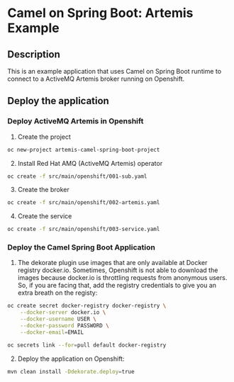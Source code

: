 # Camel on Spring Boot: Artemis Example

## Description

This is an example application that uses Camel on Spring Boot runtime to connect to a ActiveMQ Artemis broker running on Openshift. 

## Deploy the application

### Deploy ActiveMQ Artemis in Openshift

1. Create the project
```bash
oc new-project artemis-camel-spring-boot-project
```

2. Install Red Hat AMQ (ActiveMQ Artemis) operator
```bash
oc create -f src/main/openshift/001-sub.yaml
```

3. Create the broker
```bash
oc create -f src/main/openshift/002-artemis.yaml
```

4. Create the service
```bash
oc create -f src/main/openshift/003-service.yaml
```


### Deploy the Camel Spring Boot Application

1. The dekorate plugin use images that are only available at Docker registry docker.io. Sometimes, Openshift is not able to download the images because docker.io is throttling requests from anonymous users. So, if you are facing that, add the registry credentials to give you an extra breath on the registy:

```bash
oc create secret docker-registry docker-registry \
    --docker-server docker.io \
    --docker-username USER \
    --docker-password PASSWORD \
    --docker-email=EMAIL

oc secrets link --for=pull default docker-registry
```

2. Deploy the application on Openshift:

```bash
mvn clean install -Ddekorate.deploy=true
```